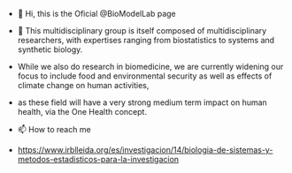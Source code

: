 - 👋 Hi, this is the Oficial @BioModelLab page
- 👀 This multidisciplinary group is itself composed of multidisciplinary researchers, with expertises ranging from biostatistics to systems and synthetic biology.
- While we also do research in biomedicine, we are currently widening our focus to include food and environmental security as well as effects of climate change on human activities,
- as these field will have a very strong medium term impact on human health, via the One Health concept.

- 📫 How to reach me
- https://www.irblleida.org/es/investigacion/14/biologia-de-sistemas-y-metodos-estadisticos-para-la-investigacion
<!---
BioModelLab/BioModelLab is a ✨ special ✨ repository because its `README.md` (this file) appears on your GitHub profile.
You can click the Preview link to take a look at your changes.
--->
